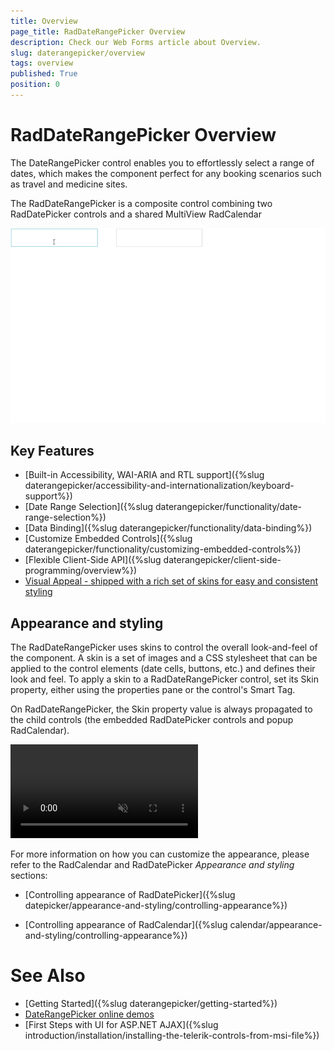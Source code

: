 ```yaml
---
title: Overview
page_title: RadDateRangePicker Overview
description: Check our Web Forms article about Overview.
slug: daterangepicker/overview
tags: overview
published: True
position: 0
---
```


# RadDateRangePicker Overview

The DateRangePicker control enables you to effortlessly select a range of dates, which makes the component perfect for any booking scenarios such as travel and medicine sites.

The RadDateRangePicker is a composite control combining two RadDatePicker controls and a shared MultiView RadCalendar

![DateRangePicker overview](images/overview-basic.gif)

## Key Features

* [Built-in Accessibility, WAI-ARIA and RTL support]({%slug daterangepicker/accessibility-and-internationalization/keyboard-support%})
* [Date Range Selection]({%slug daterangepicker/functionality/date-range-selection%})
* [Data Binding]({%slug daterangepicker/functionality/data-binding%})
* [Customize Embedded Controls]({%slug daterangepicker/functionality/customizing-embedded-controls%})
* [Flexible Client-Side API]({%slug daterangepicker/client-side-programming/overview%})
* [Visual Appeal - shipped with a rich set of skins for easy and consistent styling](#skins)


## Appearance and styling

The RadDateRangePicker uses skins to control the overall look-and-feel of the component. A skin is a set of images and a CSS stylesheet that can be applied to the control elements (date cells, buttons, etc.) and defines their look and feel. To apply a skin to a RadDateRangePicker control, set its Skin property, either using the properties pane or the control's Smart Tag.

On RadDateRangePicker, the Skin property value is always propagated to the child controls (the embedded RadDatePicker controls and popup RadCalendar).

<video autoplay muted loop>
  <source src="images/daterangepicker-skins.mp4" type="video/mp4" />
  Video tag is not supported.
</video>


For more information on how you can customize the appearance, please refer to the RadCalendar and RadDatePicker *Appearance and styling* sections:

 - [Controlling appearance of RadDatePicker]({%slug datepicker/appearance-and-styling/controlling-appearance%})

 - [Controlling appearance of RadCalendar]({%slug calendar/appearance-and-styling/controlling-appearance%})


# See Also

 * [Getting Started]({%slug daterangepicker/getting-started%})
 * [DateRangePicker online demos](https://demos.telerik.com/aspnet-ajax/daterangepicker/examples/overview/defaultcs.aspx)
 * [First Steps with UI for ASP.NET AJAX]({%slug introduction/installation/installing-the-telerik-controls-from-msi-file%}) 

